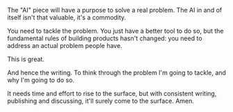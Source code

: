 The "AI" piece will have a purpose to solve a real problem. The AI in and of itself isn't that valuable, it's a commodity.

You need to tackle the problem. You just have a better tool to do so, but the fundamental rules of building products hasn't changed: you need to address an actual problem people have.

This is great.

And hence the writing. To think through the problem I'm going to tackle, and why I'm going to do so.

It needs time and effort to rise to the surface, but with consistent writing, publishing and discussing, it'll surely come to the surface. Amen.

